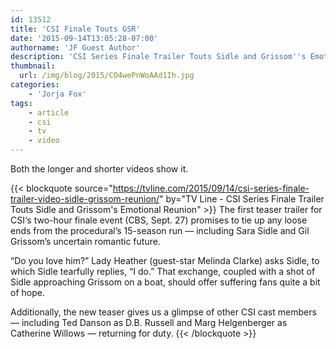```yaml
---
id: 13512
title: 'CSI Finale Touts GSR'
date: '2015-09-14T13:05:28-07:00'
authorname: 'JF Guest Author'
description: 'CSI Series Finale Trailer Touts Sidle and Grissom''s Emotional Reunion'
thumbnail:
  url: /img/blog/2015/CO4wePnWoAAd1Ih.jpg
categories:
    - 'Jorja Fox'
tags:
    - article
    - csi
    - tv
    - video
---
```


Both the longer and shorter videos show it.

{{< blockquote source="https://tvline.com/2015/09/14/csi-series-finale-trailer-video-sidle-grissom-reunion/" by="TV Line - CSI Series Finale Trailer Touts Sidle and Grissom's Emotional Reunion" >}}
The first teaser trailer for CSI‘s two-hour finale event (CBS, Sept. 27) promises to tie up any loose ends from the procedural’s 15-season run — including Sara Sidle and Gil Grissom’s uncertain romantic future.

“Do you love him?” Lady Heather (guest-star Melinda Clarke) asks Sidle, to which Sidle tearfully replies, “I do.” That exchange, coupled with a shot of Sidle approaching Grissom on a boat, should offer suffering fans quite a bit of hope.

Additionally, the new teaser gives us a glimpse of other CSI cast members — including Ted Danson as D.B. Russell and Marg Helgenberger as Catherine Willows — returning for duty.
{{< /blockquote >}}
